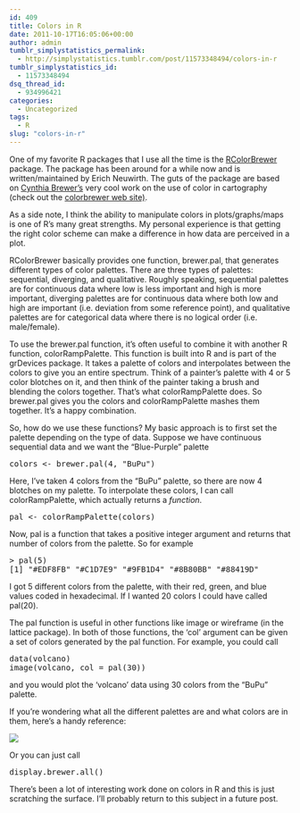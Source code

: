 ```yaml
---
id: 409
title: Colors in R
date: 2011-10-17T16:05:06+00:00
author: admin
tumblr_simplystatistics_permalink:
  - http://simplystatistics.tumblr.com/post/11573348494/colors-in-r
tumblr_simplystatistics_id:
  - 11573348494
dsq_thread_id:
  - 934996421
categories:
  - Uncategorized
tags:
  - R
slug: "colors-in-r"
---
```

One of my favorite R packages that I use all the time is the <a href="http://cran.r-project.org/package=RColorBrewer" target="_blank">RColorBrewer</a> package. The package has been around for a while now and is written/maintained by Erich Neuwirth. The guts of the package are based on <a href="http://www.personal.psu.edu/cab38/" target="_blank">Cynthia Brewer&#8217;s</a> very cool work on the use of color in cartography (check out the <a href="http://colorbrewer2.org/" target="_blank">colorbrewer web site)</a>.

As a side note, I think the ability to manipulate colors in plots/graphs/maps is one of R&#8217;s many great strengths. My personal experience is that getting the right color scheme can make a difference in how data are perceived in a plot.

<!-- more -->RColorBrewer basically provides one function, brewer.pal, that generates different types of color palettes. There are three types of palettes: sequential, diverging, and qualitative. Roughly speaking, sequential palettes are for continuous data where low is less important and high is more important, diverging palettes are for continuous data where both low and high are important (i.e. deviation from some reference point), and qualitative palettes are for categorical data where there is no logical order (i.e. male/female).

To use the brewer.pal function, it&#8217;s often useful to combine it with another R function, colorRampPalette. This function is built into R and is part of the grDevices package. It takes a palette of colors and interpolates between the colors to give you an entire spectrum. Think of a painter&#8217;s palette with 4 or 5 color blotches on it, and then think of the painter taking a brush and blending the colors together. That&#8217;s what colorRampPalette does. So brewer.pal gives you the colors and colorRampPalette mashes them together. It&#8217;s a happy combination.

So, how do we use these functions? My basic approach is to first set the palette depending on the type of data. Suppose we have continuous sequential data and we want the &#8220;Blue-Purple&#8221; palette

<pre>colors &lt;- brewer.pal(4, "BuPu")
</pre>

Here, I&#8217;ve taken 4 colors from the &#8220;BuPu&#8221; palette, so there are now 4 blotches on my palette. To interpolate these colors, I can call colorRampPalette, which actually returns a _function_.

<pre>pal &lt;- colorRampPalette(colors)
</pre>

Now, pal is a function that takes a positive integer argument and returns that number of colors from the palette. So for example

<pre>&gt; pal(5)
[1] "#EDF8FB" "#C1D7E9" "#9FB1D4" "#8B80BB" "#88419D"
</pre>

I got 5 different colors from the palette, with their red, green, and blue values coded in hexadecimal. If I wanted 20 colors I could have called pal(20).

The pal function is useful in other functions like image or wireframe (in the lattice package). In both of those functions, the &#8216;col&#8217; argument can be given a set of colors generated by the pal function. For example, you could call

<pre>data(volcano)
image(volcano, col = pal(30))
</pre>

and you would plot the &#8216;volcano&#8217; data using 30 colors from the &#8220;BuPu&#8221; palette.

If you&#8217;re wondering what all the different palettes are and what colors are in them, here&#8217;s a handy reference:

![](http://media.tumblr.com/tumblr_lsyvc6tZ9U1r08wvg.jpg)

Or you can just call

<pre>display.brewer.all()</pre>

There&#8217;s been a lot of interesting work done on colors in R and this is just scratching the surface. I&#8217;ll probably return to this subject in a future post.
